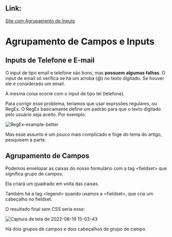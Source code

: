 ## Link:

[Site com Agrupamento de Inputs](https://andersonr-o.github.io/Html-Css/Agrupamento%20de%20Campos%20e%20Inputs/form005.html)

# Agrupamento de Campos e Inputs

## Inputs de Telefone e E-mail

O input de tipo email e telefone são bons, mas **possuem algumas falhas**. O input de email só verifica se há um arroba (@) no texto digitado. Se houver ele é considerado um email.

A mesma coisa ocorre com o input de tipo tel (telefone).

Para corrigir esse problema, teríamos que usar exprssões regulares, ou RegEx. O RegEx basicamente define um padrão para que o texto digitado pelo usuário seja aceito. Por exemplo:

![RegEx-example-better](https://user-images.githubusercontent.com/97858145/185679351-1134fadb-a500-4af9-9084-b1ae2239ca5d.png)

Mas esse assunto é um pouco mais complicado e foge do tema do artigo, pesquisem à parte.

## Agrupamento de Campos

Podemos envelopar as caixas do nosso formulário com a tag &lt;fieldset&gt; que significa grupo de campos.

Ela criará um quadrado em volta das caixas.

Também há a tag &lt;legend&gt; quando usamos a &lt;fieldset&gt;, que cria um cabeçalho no fieldset.

O resultado final sem CSS seria esse:

![Captura de tela de 2022-08-19 15-03-43](https://user-images.githubusercontent.com/97858145/185680137-4645c470-291f-454b-acf5-ee7abb941548.png)

Há dois grupos de campos e dois cabeçalhos de grupo de campo.
